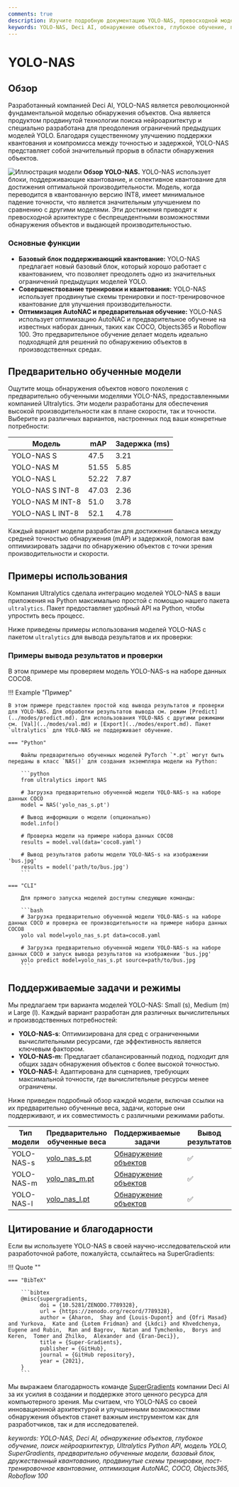 ```yaml
---
comments: true
description: Изучите подробную документацию YOLO-NAS, превосходной модели обнаружения объектов. Узнайте о ее функциях, предварительно обученных моделях, использовании с помощью Ultralytics Python API и многом другом.
keywords: YOLO-NAS, Deci AI, обнаружение объектов, глубокое обучение, поиск нейроархитектур, Ultralytics Python API, модель YOLO, предварительно обученные модели, квантизация, оптимизация, COCO, Objects365, Roboflow 100
---
```


# YOLO-NAS

## Обзор

Разработанный компанией Deci AI, YOLO-NAS является революционной фундаментальной моделью обнаружения объектов. Она является продуктом продвинутой технологии поиска нейроархитектур и специально разработана для преодоления ограничений предыдущих моделей YOLO. Благодаря существенному улучшению поддержки квантования и компромисса между точностью и задержкой, YOLO-NAS представляет собой значительный прорыв в области обнаружения объектов.

![Иллюстрация модели](https://learnopencv.com/wp-content/uploads/2023/05/yolo-nas_COCO_map_metrics.png)
**Обзор YOLO-NAS.** YOLO-NAS использует блоки, поддерживающие квантование, и селективное квантование для достижения оптимальной производительности. Модель, когда переводится в квантованную версию INT8, имеет минимальное падение точности, что является значительным улучшением по сравнению с другими моделями. Эти достижения приводят к превосходной архитектуре с беспрецедентными возможностями обнаружения объектов и выдающей производительностью.

### Основные функции

- **Базовый блок поддерживающий квантование:** YOLO-NAS предлагает новый базовый блок, который хорошо работает с квантованием, что позволяет преодолеть одно из значительных ограничений предыдущих моделей YOLO.
- **Совершенствование тренировки и квантования:** YOLO-NAS использует продвинутые схемы тренировки и пост-тренировочное квантование для улучшения производительности.
- **Оптимизация AutoNAC и предварительная обучение:** YOLO-NAS использует оптимизацию AutoNAC и предварительное обучение на известных наборах данных, таких как COCO, Objects365 и Roboflow 100. Это предварительное обучение делает модель идеально подходящей для решений по обнаружению объектов в производственных средах.

## Предварительно обученные модели

Ощутите мощь обнаружения объектов нового поколения с предварительно обученными моделями YOLO-NAS, предоставленными компанией Ultralytics. Эти модели разработаны для обеспечения высокой производительности как в плане скорости, так и точности. Выберите из различных вариантов, настроенных под ваши конкретные потребности:

| Модель           | mAP   | Задержка (ms) |
|------------------|-------|---------------|
| YOLO-NAS S       | 47.5  | 3.21          |
| YOLO-NAS M       | 51.55 | 5.85          |
| YOLO-NAS L       | 52.22 | 7.87          |
| YOLO-NAS S INT-8 | 47.03 | 2.36          |
| YOLO-NAS M INT-8 | 51.0  | 3.78          |
| YOLO-NAS L INT-8 | 52.1  | 4.78          |

Каждый вариант модели разработан для достижения баланса между средней точностью обнаружения (mAP) и задержкой, помогая вам оптимизировать задачи по обнаружению объектов с точки зрения производительности и скорости.

## Примеры использования

Компания Ultralytics сделала интеграцию моделей YOLO-NAS в ваши приложения на Python максимально простой с помощью нашего пакета `ultralytics`. Пакет предоставляет удобный API на Python, чтобы упростить весь процесс.

Ниже приведены примеры использования моделей YOLO-NAS с пакетом `ultralytics` для вывода результатов и их проверки:

### Примеры вывода результатов и проверки

В этом примере мы проверяем модель YOLO-NAS-s на наборе данных COCO8.

!!! Example "Пример"

    В этом примере представлен простой код вывода результатов и проверки для YOLO-NAS. Для обработки результатов вывода см. режим [Predict](../modes/predict.md). Для использования YOLO-NAS с другими режимами см. [Val](../modes/val.md) и [Export](../modes/export.md). Пакет `ultralytics` для YOLO-NAS не поддерживает обучение.

    === "Python"

        Файлы предварительно обученных моделей PyTorch `*.pt` могут быть переданы в класс `NAS()` для создания экземпляра модели на Python:

        ```python
        from ultralytics import NAS

        # Загрузка предварительно обученной модели YOLO-NAS-s на наборе данных COCO
        model = NAS('yolo_nas_s.pt')

        # Вывод информации о модели (опционально)
        model.info()

        # Проверка модели на примере набора данных COCO8
        results = model.val(data='coco8.yaml')

        # Вывод результатов работы модели YOLO-NAS-s на изображении 'bus.jpg'
        results = model('path/to/bus.jpg')
        ```

    === "CLI"

        Для прямого запуска моделей доступны следующие команды:

        ```bash
        # Загрузка предварительно обученной модели YOLO-NAS-s на наборе данных COCO и проверка ее производительности на примере набора данных COCO8
        yolo val model=yolo_nas_s.pt data=coco8.yaml

        # Загрузка предварительно обученной модели YOLO-NAS-s на наборе данных COCO и запуск вывода результатов на изображении 'bus.jpg'
        yolo predict model=yolo_nas_s.pt source=path/to/bus.jpg
        ```

## Поддерживаемые задачи и режимы

Мы предлагаем три варианта моделей YOLO-NAS: Small (s), Medium (m) и Large (l). Каждый вариант разработан для различных вычислительных и производственных потребностей:

- **YOLO-NAS-s**: Оптимизирована для сред с ограниченными вычислительными ресурсами, где эффективность является ключевым фактором.
- **YOLO-NAS-m**: Предлагает сбалансированный подход, подходит для общих задач обнаружения объектов с более высокой точностью.
- **YOLO-NAS-l**: Адаптирована для сценариев, требующих максимальной точности, где вычислительные ресурсы менее ограничены.

Ниже приведен подробный обзор каждой модели, включая ссылки на их предварительно обученные веса, задачи, которые они поддерживают, и их совместимость с различными режимами работы.

| Тип модели | Предварительно обученные веса                                                                 | Поддерживаемые задачи                      | Вывод результатов | Проверка | Обучение | Экспорт |
|------------|-----------------------------------------------------------------------------------------------|--------------------------------------------|-------------------|----------|----------|---------|
| YOLO-NAS-s | [yolo_nas_s.pt](https://github.com/ultralytics/assets/releases/download/v0.0.0/yolo_nas_s.pt) | [Обнаружение объектов](../tasks/detect.md) | ✅                 | ✅        | ❌        | ✅       |
| YOLO-NAS-m | [yolo_nas_m.pt](https://github.com/ultralytics/assets/releases/download/v0.0.0/yolo_nas_m.pt) | [Обнаружение объектов](../tasks/detect.md) | ✅                 | ✅        | ❌        | ✅       |
| YOLO-NAS-l | [yolo_nas_l.pt](https://github.com/ultralytics/assets/releases/download/v0.0.0/yolo_nas_l.pt) | [Обнаружение объектов](../tasks/detect.md) | ✅                 | ✅        | ❌        | ✅       |

## Цитирование и благодарности

Если вы используете YOLO-NAS в своей научно-исследовательской или разработочной работе, пожалуйста, ссылайтесь на SuperGradients:

!!! Quote ""

    === "BibTeX"

        ```bibtex
        @misc{supergradients,
              doi = {10.5281/ZENODO.7789328},
              url = {https://zenodo.org/record/7789328},
              author = {Aharon,  Shay and {Louis-Dupont} and {Ofri Masad} and Yurkova,  Kate and {Lotem Fridman} and {Lkdci} and Khvedchenya,  Eugene and Rubin,  Ran and Bagrov,  Natan and Tymchenko,  Borys and Keren,  Tomer and Zhilko,  Alexander and {Eran-Deci}},
              title = {Super-Gradients},
              publisher = {GitHub},
              journal = {GitHub repository},
              year = {2021},
        }
        ```

Мы выражаем благодарность команде [SuperGradients](https://github.com/Deci-AI/super-gradients/) компании Deci AI за их усилия в создании и поддержке этого ценного ресурса для компьютерного зрения. Мы считаем, что YOLO-NAS со своей инновационной архитектурой и улучшенными возможностями обнаружения объектов станет важным инструментом как для разработчиков, так и для исследователей.

*keywords: YOLO-NAS, Deci AI, обнаружение объектов, глубокое обучение, поиск нейроархитектур, Ultralytics Python API, модель YOLO, SuperGradients, предварительно обученные модели, базовый блок, дружественный квантованию, продвинутые схемы тренировки, пост-тренировочное квантование, оптимизация AutoNAC, COCO, Objects365, Roboflow 100*
